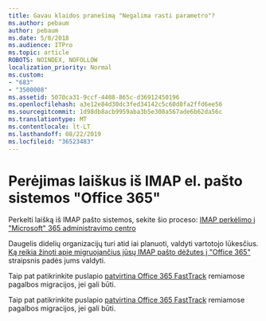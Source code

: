 ```yaml
---
title: Gavau klaidos pranešimą "Negalima rasti parametro"?
ms.author: pebaum
author: pebaum
ms.date: 5/8/2018
ms.audience: ITPro
ms.topic: article
ROBOTS: NOINDEX, NOFOLLOW
localization_priority: Normal
ms.custom:
- "683"
- "3500008"
ms.assetid: 5070ca31-9ccf-4408-865c-d36912450196
ms.openlocfilehash: a3e12e84d30dc3fed34142c5c60d8fa2ffd6ee56
ms.sourcegitcommit: 1d98db8acb9959aba3b5e308a567ade6b62da56c
ms.translationtype: MT
ms.contentlocale: lt-LT
ms.lasthandoff: 08/22/2019
ms.locfileid: "36523483"
---
```

# <a name="migrating-email-from-imap-email-system-to-office-365"></a>Perėjimas laiškus iš IMAP el. pašto sistemos "Office 365"

Perkelti laišką iš IMAP pašto sistemos, sekite šio proceso: [IMAP perkėlimo į "Microsoft" 365 administravimo centro](https://support.office.com/article/4682f2e4-f720-4868-91ab-207f5b0c325d)
  
Daugelis didelių organizacijų turi atid iai planuoti, valdyti vartotojo lūkesčius. [Ką reikia žinoti apie migruojančius jūsų IMAP pašto dėžutes į "Office 365"](https://docs.microsoft.com/Exchange/mailbox-migration/migrating-imap-mailboxes/migrating-imap-mailboxes) straipsnis padės jums valdyti.

Taip pat patikrinkite puslapio [patvirtina Office 365 FastTrack](https://www.microsoft.com/fasttrack/microsoft-365/office-365) remiamose pagalbos migracijos, jei gali būti.
  

Taip pat patikrinkite puslapio [patvirtina Office 365 FastTrack](https://www.microsoft.com/fasttrack/microsoft-365/office-365) remiamose pagalbos migracijos, jei gali būti.
  